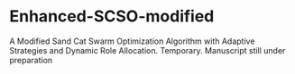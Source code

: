 # Enhanced-SCSO-modified
A Modified Sand Cat Swarm Optimization Algorithm with Adaptive Strategies and Dynamic Role Allocation.
 Temporary.
 Manuscript still under preparation
